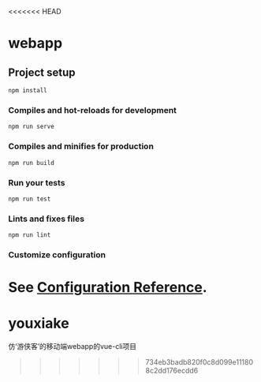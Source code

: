 <<<<<<< HEAD
# webapp

## Project setup
```
npm install
```

### Compiles and hot-reloads for development
```
npm run serve
```

### Compiles and minifies for production
```
npm run build
```

### Run your tests
```
npm run test
```

### Lints and fixes files
```
npm run lint
```

### Customize configuration
See [Configuration Reference](https://cli.vuejs.org/config/).
=======
# youxiake
仿‘游侠客’的移动端webapp的vue-cli项目
>>>>>>> 734eb3badb820f0c8d099e111808c2dd176ecdd6
